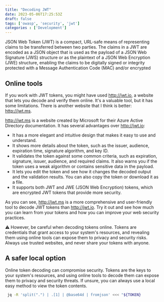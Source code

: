 ```yaml
---
title: "Decoding JWT"
date: 2023-05-06T17:25:53Z
draft: false
tags: ['owasp', 'security', 'jwt']
categories : ['Development']
---
```




JSON Web Token (JWT) is a compact, URL-safe means of representing
claims to be transferred between two parties. The claims in a JWT
are encoded as a JSON object that is used as the payload of a JSON
Web Signature (JWS) structure or as the plaintext of a JSON Web
Encryption (JWE) structure, enabling the claims to be digitally
signed or integrity protected with a Message Authentication Code
(MAC) and/or encrypted

## Online tools

If you work with JWT tokens, you might have used http://jwt.io, a website that lets you decode and verify them online. It's a valuable tool, but it has some limitations. There is another website that I think is better: http://jwt.ms.

http://jwt.ms is a website created by Microsoft for their Azure Active Directory documentation. It has several advantages over http://jwt.io:

- It has a more elegant and intuitive design that makes it easy to use and understand.
- It shows more details about the token, such as the issuer, audience, expiration time, signature algorithm, and key ID.
- It validates the token against some common criteria, such as expiration, signature, issuer, audience, and required claims. It also warns you if the token uses a weak algorithm or contains sensitive data in the payload.
- It lets you edit the token and see how it changes the decoded output and the validation results. You can also copy the token or download it as a file.
- It supports both JWT and JWE (JSON Web Encryption) tokens, which are encrypted JWT tokens that provide more security.

As you can see, http://jwt.ms is a more comprehensive and user-friendly tool to decode JWT tokens than http://jwt.io. Try it out and see how much you can learn from your tokens and how you can improve your web security practices.

:warning: However, be careful when decoding tokens online. Tokens are credentials that grant access to your system's resources, and revealing them using online tools can expose them to privacy and security risks. Always use trusted websites, and never share your tokens with anyone.

## A safer local option

Online token decoding can compromise security. Tokens are the keys to your system's resources, and using online tools to decode them can expose them to privacy and security threats. If unsure, you can always use a local easy method to view the token contents.

```sh
 jq -R 'split(".") | .[1] | @base64d | fromjson' <<< "${TOKEN}
```
